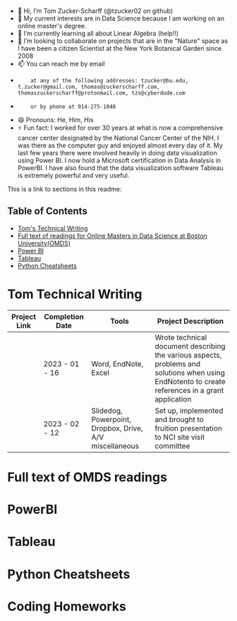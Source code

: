 - 👋 Hi, I’m Tom Zucker-Scharff (@tzucker02 on github)
- 👀 My current interests are in Data Science because I am working on an online master's degree.
- 🌱 I’m currently learning all about Linear Algebra (help!!)
- 💞️ I’m looking to collaborate on projects that are in the "Nature" space as I have been a citizen Scientist at the New York Botanical Garden since 2008
- 📫 You can reach me by email
-         at any of the following addresses: tzucker@bu.edu, t.zucker@gmail.com, thomas@zuckerscharff.com, thomaszuckerscharff@protonmail.com, tzs@cyberdude.com
-         or by phone at 914-275-1048   
- 😄 Pronouns: He, Him, His
- ⚡ Fun fact: I worked for over 30 years at what is now a comprehensive cancer center designated by the National Cancer Center of the NIH.  I was there as the computer guy and enjoyed almost every day of it.  My last few years there were involved heavily in doing data visualization using Power BI.  I now hold a Microsoft certification in Data Analysis in PowerBI.  I have also found that the data visualization software Tableau is extremely powerful and very useful.

<!---
tzucker02/tzucker02 is a ✨ special ✨ repository because its `README.md` (this file) appears on your GitHub profile.
You can click the Preview link to take a look at your changes.
--->

This is a link to sections in this readme:
## Table of Contents
- [ Tom's Technical Writing](#toms-tech-writing)
- [ Full text of readings for Online Masters in Data Science at Boston University(OMDS)](#bu-full-text)
- [ Power BI](#powerbi)
- [ Tableau](#tableau)
- [ Python Cheatsheets](#python-cheatsheets)


# Tom Technical Writing

| Project Link | Completion Date | Tools | Project Description |
|---|---|---|---|
|   | 2023 - 01 - 16 | Word, EndNote, Excel | Wrote technical document describing the various aspects, problems and solutions when using EndNotento to create references in a grant application|
|   | 2023 - 02 - 12 | Slidedog, Powerpoint, Dropbox, Drive, A/V miscellaneous | Set up, implemented and brought to fruition presentation to NCI site visit committee|
# Full text of OMDS readings
# PowerBI
# Tableau
# Python Cheatsheets
# Coding Homeworks
